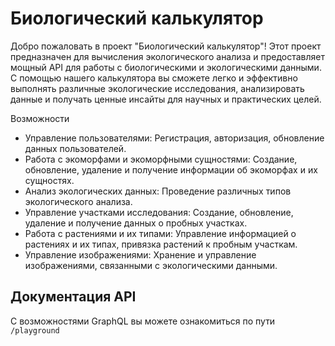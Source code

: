 # Биологический калькулятор
Добро пожаловать в проект "Биологический калькулятор"! 
Этот проект предназначен для вычисления экологического анализа и предоставляет мощный API для работы с биологическими и
экологическими данными. С помощью нашего калькулятора вы сможете легко и эффективно выполнять различные экологические исследования,
анализировать данные и получать ценные инсайты для научных и практических целей.

Возможности
- Управление пользователями: Регистрация, авторизация, обновление данных пользователей.
- Работа с экоморфами и экоморфными сущностями: Создание, обновление, удаление и получение информации об экоморфах и их сущностях.
- Анализ экологических данных: Проведение различных типов экологического анализа.
- Управление участками исследования: Создание, обновление, удаление и получение данных о пробных участках.
- Работа с растениями и их типами: Управление информацией о растениях и их типах, привязка растений к пробным участкам.
- Управление изображениями: Хранение и управление изображениями, связанными с экологическими данными.

## Документация API

С возможностями GraphQL вы можете ознакомиться по пути `/playground`